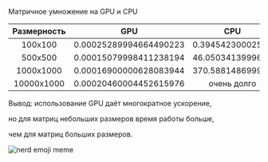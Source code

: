 Матричное умножение на GPU и CPU

| Размерность   | GPU                             | CPU               |
|:-------------:|:---------------:                |:-------------:    |
| 100x100       | 0.00025289994664490223          | 0.39454230002593  |
| 500x500       | 0.00015079998411238194          | 46.0503413999686  |
| 1000x1000     | 0.00016900000628083944          | 370.588148699957  |
| 10000x1000    | 0.00020460004452615976          | очень долго       |

<p>Вывод: использование GPU даёт многократное ускорение,</p>
<p>но для матриц небольших размеров время работы больше,</p> 
<p>чем для матриц больших размеров.</p>

![nerd emoji meme](https://i.pinimg.com/564x/0d/c7/74/0dc774871b48be3d9417408335676060.jpg)
